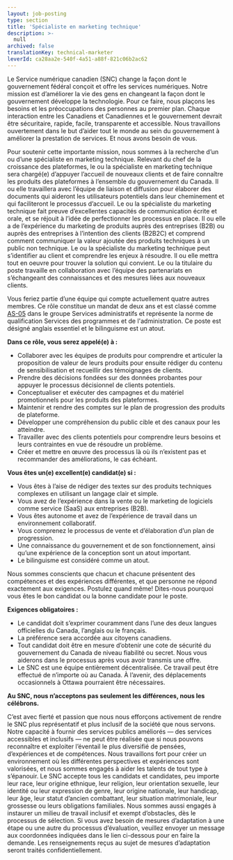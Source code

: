 ```yaml
---
layout: job-posting
type: section
title: 'Spécialiste en marketing technique'
description: >-
  null
archived: false
translationKey: technical-marketer
leverId: ca28aa2e-540f-4a51-a88f-821c06b2ac62
---
```


Le Service numérique canadien (SNC) change la façon dont le gouvernement fédéral conçoit et offre les services numériques. Notre mission est d’améliorer la vie des gens en changeant la façon dont le gouvernement développe la technologie. Pour ce faire, nous plaçons les besoins et les préoccupations des personnes au premier plan. Chaque interaction entre les Canadiens et Canadiennes et le gouvernement devrait être sécuritaire, rapide, facile, transparente et accessible. Nous travaillons ouvertement dans le but d’aider tout le monde au sein du gouvernement à améliorer la prestation de services. Et nous avons besoin de vous.

Pour soutenir cette importante mission, nous sommes à la recherche d’un ou d’une spécialiste en marketing technique. Relevant du chef de la croissance des plateformes, le ou la spécialiste en marketing technique sera chargé(e) d’appuyer l’accueil de nouveaux clients et de faire connaître les produits des plateformes à l’ensemble du gouvernement du Canada. Il ou elle travaillera avec l’équipe de liaison et diffusion pour élaborer des documents qui aideront les utilisateurs potentiels dans leur cheminement et qui faciliteront le processus d’accueil. Le ou la spécialiste du marketing technique fait preuve d’excellentes capacités de communication écrite et orale, et se réjouit à l’idée de perfectionner les processus en place. Il ou elle a de l’expérience du marketing de produits auprès des entreprises (B2B) ou auprès des entreprises à l’intention des clients (B2B2C) et comprend comment communiquer la valeur ajoutée des produits techniques à un public non technique. Le ou la spécialiste du marketing technique peut s’identifier au client et comprendre les enjeux à résoudre. Il ou elle mettra tout en oeuvre pour trouver la solution qui convient. Le ou la titulaire du poste travaille en collaboration avec l’équipe des partenariats en s’échangeant des connaissances et des mesures liées aux nouveaux clients. 

Vous feriez partie d’une équipe qui compte actuellement quatre autres membres. Ce rôle constitue un mandat de deux ans et est classé comme [AS-05](https://www.tbs-sct.gc.ca/agreements-conventions/view-visualiser-fra.aspx?id=15#tocxx327742) dans le groupe Services administratifs et représente la norme de qualification Services des programmes et de l'administration. Ce poste est désigné anglais essentiel et le bilinguisme est un atout. 


**Dans ce rôle, vous serez appelé(e) à :** 


- Collaborer avec les équipes de produits pour comprendre et articuler la proposition de valeur de leurs produits pour ensuite rédiger du contenu de sensibilisation et recueillir des témoignages de clients. 
- Prendre des décisions fondées sur des données probantes pour appuyer le processus décisionnel de clients potentiels.
- Conceptualiser et exécuter des campagnes et du matériel promotionnels pour les produits des plateformes.
- Maintenir et rendre des comptes sur le plan de progression des produits de plateforme.
- Développer une compréhension du public cible et des canaux pour les atteindre.
- Travailler avec des clients potentiels pour comprendre leurs besoins et leurs contraintes en vue de résoudre un problème. 
- Créer et mettre en œuvre des processus là où ils n’existent pas et recommander des améliorations, le cas échéant. 



**Vous êtes un(e) excellent(e) candidat(e) si :** 


- Vous êtes à l’aise de rédiger des textes sur des produits techniques complexes en utilisant un langage clair et simple. 
- Vous avez de l’expérience dans la vente ou le marketing de logiciels comme service (SaaS) aux entreprises (B2B).
- Vous êtes autonome et avez de l’expérience de travail dans un environnement collaboratif.
- Vous comprenez le processus de vente et d’élaboration d’un plan de progression.
- Une connaissance du gouvernement et de son fonctionnement, ainsi qu’une expérience de la conception sont un atout important.
-  Le bilinguisme est considéré comme un atout.



Nous sommes conscients que chacun et chacune présentent des compétences et des expériences différentes, et que personne ne répond exactement aux exigences. Postulez quand même! Dites-nous pourquoi vous êtes le bon candidat ou la bonne candidate pour le poste.


**Exigences obligatoires :**


- Le candidat doit s’exprimer couramment dans l’une des deux langues officielles du Canada, l’anglais ou le français.
- La préférence sera accordée aux citoyens canadiens.
- Tout candidat doit être en mesure d’obtenir une cote de sécurité du gouvernement du Canada de niveau fiabilité ou secret. Nous vous aiderons dans le processus après vous avoir transmis une offre.
- Le SNC est une équipe entièrement décentralisée. Ce travail peut être effectué de n’importe où au Canada. À l’avenir, des déplacements occasionnels à Ottawa pourraient être nécessaires.


**Au SNC, nous n’acceptons pas seulement les différences, nous les célébrons.**

C’est avec fierté et passion que nous nous efforçons activement de rendre le SNC plus représentatif et plus inclusif de la société que nous servons. Notre capacité à fournir des services publics améliorés — des services accessibles et inclusifs — ne peut être réalisée que si nous pouvons reconnaître et exploiter l’éventail le plus diversifié de pensées, d’expériences et de compétences. Nous travaillons fort pour créer un environnement où les différentes perspectives et expériences sont valorisées, et nous sommes engagés à aider les talents de tout type à s’épanouir.
Le SNC accepte tous les candidats et candidates, peu importe leur race, leur origine ethnique, leur religion, leur orientation sexuelle, leur identité ou leur expression de genre, leur origine nationale, leur handicap, leur âge, leur statut d’ancien combattant, leur situation matrimoniale, leur grossesse ou leurs obligations familiales. Nous sommes aussi engagés à instaurer un milieu de travail inclusif et exempt d’obstacles, dès le processus de sélection. Si vous avez besoin de mesures d’adaptation à une étape ou une autre du processus d’évaluation, veuillez envoyer un message aux coordonnées indiquées dans le lien ci-dessous pour en faire la demande. Les renseignements reçus au sujet de mesures d’adaptation seront traités confidentiellement.


